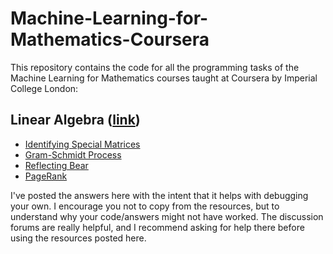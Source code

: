 # Machine-Learning-for-Mathematics-Coursera
This repository contains the code for all the programming tasks of the Machine Learning for Mathematics courses taught at Coursera by Imperial College London:

## Linear Algebra ([link](https://www.coursera.org/learn/linear-algebra-machine-learning))

* [Identifying Special Matrices](IdentifyingSpecialMatrices.ipynb)
* [Gram-Schmidt Process](GramSchmidtProcess.ipynb)
* [Reflecting Bear](linear-algebra/ReflectingBear.ipynb)
* [PageRank](PageRank.ipynb)

I've posted the answers here with the intent that it helps with debugging your own. I encourage you not to copy from the resources, but to understand why your code/answers might not have worked. The discussion forums are really helpful, and I recommend asking for help there before using the resources posted here.

